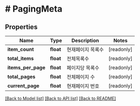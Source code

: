 # # PagingMeta

## Properties

Name | Type | Description | Notes
------------ | ------------- | ------------- | -------------
**item_count** | **float** | 현재페이지 목록수 | [readonly]
**total_items** | **float** | 전체목록수 | [readonly]
**items_per_page** | **float** | 페이지당 목록수 | [readonly]
**total_pages** | **float** | 전체페이지 수 | [readonly]
**current_page** | **float** | 현재페이지 번호 | [readonly]

[[Back to Model list]](../../README.md#models) [[Back to API list]](../../README.md#endpoints) [[Back to README]](../../README.md)
